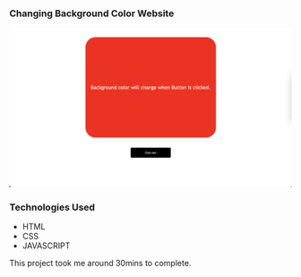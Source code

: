 ### Changing Background Color Website

![ProjectImage](./Image/ColorChanger.png)

### Technologies Used
 - HTML
 - CSS
 - JAVASCRIPT

This project took me around 30mins to complete.